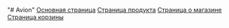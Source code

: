 "# Avion" 
<a href="https://iwannabejutser.github.io/Avion/">Основная страница</a>
<a href="https://iwannabejutser.github.io/Avion/product.html">Страница продукта</a>
<a href="https://iwannabejutser.github.io/Avion/about.html">Страница о магазине</a>
<a href="https://iwannabejutser.github.io/Avion/shopping-baskets.html">Страница корзины</a>
